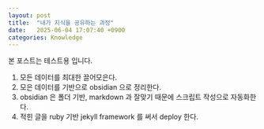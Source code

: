 ```yaml
---
layout: post
title:  "내가 지식을 공유하는 과정"
date:   2025-06-04 17:07:40 +0900
categories: Knowledge
---
```


본 포스트는 테스트용 입니다.

1. 모든 데이터를 최대한 끌어모은다.
2. 모은 데이터를 기반으로 obsidian 으로 정리한다.
3. obsidian 은 폴더 기반, markdown 과 잘맞기 때문에 스크립트 작성으로 자동화한다.
3. 적힌 글을 ruby 기반 jekyll framework 를 써서 deploy 한다.